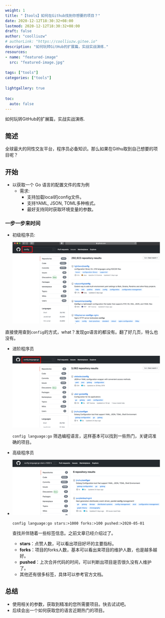 ```yaml
---
weight: 1
title: "【tools】如何在Github找到你想要的项目？"
date: 2020-12-12T18:30:32+08:00
lastmod: 2020-12-12T18:30:32+08:00
draft: false
author: "coolliuzw"
# authorLink: "https://coolliuzw.gitee.io"
description: "如何玩转GitHub的扩展篇，实战实战演练."
resources:
- name: "featured-image"
  src: "featured-image.jpg"

tags: ["tools"]
categories: ["tools"]

lightgallery: true

toc:
  auto: false
---
```


如何玩转GitHub的扩展篇，实战实战演练.

<!--more-->

## 简述

全球最大的同性交友平台，程序员必备知识。那么如果在Githu取到自己想要的项目呢？

## 开始

- 以获取一个 Go 语言的配置文件的库为例
  - 需求:
    - 支持加载local的config文件。
    - 支持YAML, JSON, TOML多种格式。
    - 最好支持同时获取环境变量的参数。

### 一步一步来时间

- 初级程序员:

  ![config查找](./images/find-config.png "config 查找")

直接使用查到`config`的方式，what？发现go语言的都没有。翻了好几页，特么也没有。

- 进阶程序员

  ![find-with-language "查找携带语言"](./images/find-with-language.png)

  `config language:go` 筛选编程语言，这样基本可以找到一些热门，关键词准确的项目。

- 高级程序员

- ![find-witch-tag "查找withtag"](./images/find-with-tag.png)

  `config language:go stars:>1000 forks:>100 pushed:>2020-05-01`

  查找并伴随着一些标签信息。之前文章已经介绍过了。

  - **stars**：点赞人数，可以看出项目好坏的主要指标。
  - **forks**：项目的forks人数，基本可以看出来项目的维护人数，也是越多越好。
  - **pushed**：上次合并代码的时间，可以判断出项目是否很久没有人维护了。
  - 其他还有很多标签，具体可以参考官方文档。

## 总结

- 使用相关的参数，获取到精准的您所需要项目。快去试试吧。
- 后续会出一个如何获取您的语言近期热门的项目。